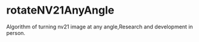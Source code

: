 # rotateNV21AnyAngle
Algorithm of turning nv21 image at any angle,Research and development in person.
